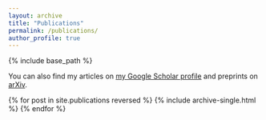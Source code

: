 ```yaml
---
layout: archive
title: "Publications"
permalink: /publications/
author_profile: true
---
```


<!-- {% if author.googlescholar %} -->
<!-- {% endif %} -->

{% include base_path %}

You can also find my articles on [my Google Scholar profile](https://scholar.google.com/citations?user=S_1__BUAAAAJ&hl=en&authuser=2) and preprints on [arXiv](https://arxiv.org/search/?searchtype=author&query=Corbin%2C+N+A).

{% for post in site.publications reversed %}
  {% include archive-single.html %}
{% endfor %}
